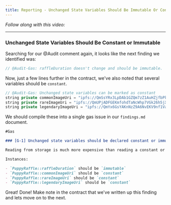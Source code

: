 ```yaml
---
title: Reporting - Unchanged State Variables Should Be Immutable Or Constant
---
```


_Follow along with this video:_

---

### Unchanged State Variables Should Be Constant or Immutable

Searching for our @Audit comment again, it looks like the next finding we identified was:

```js
// @Audit-Gas: raffleDuration doesn't change and should be immutable.
```

Now, just a few lines further in the contract, we've also noted that several variables should be `constant`.

```js
// @Audit-Gas: Unchanged state variables can be marked as constant
string private commonImageUri = "ipfs://QmSsYRx3LpDAb1GZQm7zZ1AuHZjfbPkD6J7s9r41xu1mf8";
string private rareImageUri = "ipfs://QmUPjADFGEKmfohdTaNcWhp7VGk26h5jXDA7v3VtTnTLcW";
string private legendaryImageUri = "ipfs://QmYx6GsYAKnNzZ9A6NvEKV9nf1VaDzJrqDR23Y8YSkebLU";
```

We should compile these into a single gas issue in our `findings.md` document.

```md
#Gas

### [G-1] Unchanged state variables should be declared constant or immutable

Reading from storage is much more expensive than reading a constant or immutable variable.

Instances:

- `PuppyRaffle::raffleDuration` should be `immutable`
- `PuppyRaffle::commonImageUri` should be `constant`
- `PuppyRaffle::rareImageUri` should be `constant`
- `PuppyRaffle::legendaryImageUri` should be `constant`
```

Great! Done! Make note in the contract that we've written up this finding and lets move on to the next.
